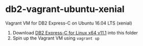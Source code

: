 # db2-vagrant-ubuntu-xenial

Vagrant VM for DB2 Express-C on Ubuntu 16.04 LTS (xenial)

1. Download [DB2 Express-C for Linux x64 v11.1](https://www-01.ibm.com/marketing/iwm/iwm/web/pick.do?source=swg-db2expressc) into this folder
2. Spin up the Vagrant VM using `vagrant up`
